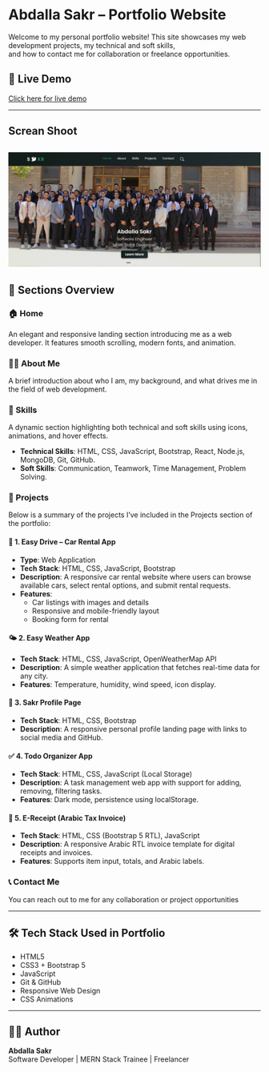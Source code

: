 # Abdalla Sakr – Portfolio Website

Welcome to my personal portfolio website! This site showcases my web development projects, my technical and soft skills,    
and how to contact me for collaboration or freelance opportunities.

## 🔗 Live Demo
[Click here for live demo](https://abdallaskar.github.io/Sakr_portfolio/)

---
## Screan Shoot 
![home](screenshot/Screenshot1.jpg)
---

## 📌 Sections Overview

### 🏠 Home
An elegant and responsive landing section introducing me as a web developer. It features smooth scrolling, modern fonts, and animation.

### 👨‍💻 About Me
A brief introduction about who I am, my background, and what drives me in the field of web development.

### 🧠 Skills
A dynamic section highlighting both technical and soft skills using icons, animations, and hover effects.

- **Technical Skills**: HTML, CSS, JavaScript, Bootstrap, React, Node.js, MongoDB, Git, GitHub.
- **Soft Skills**: Communication, Teamwork, Time Management, Problem Solving.

### 📂 Projects
Below is a summary of the projects I’ve included in the Projects section of the portfolio:

#### 🚗 1. **Easy Drive – Car Rental App**
- **Type**: Web Application
- **Tech Stack**: HTML, CSS, JavaScript, Bootstrap
- **Description**: A responsive car rental website where users can browse available cars, select rental options,
   and submit rental requests.
- **Features**:
  - Car listings with images and details
  - Responsive and mobile-friendly layout
  - Booking form for rental



#### 🌤️ 2. **Easy Weather App**
- **Tech Stack**: HTML, CSS, JavaScript, OpenWeatherMap API
- **Description**: A simple weather application that fetches real-time data for any city.
- **Features**: Temperature, humidity, wind speed, icon display.


#### 👤 3. **Sakr Profile Page**
- **Tech Stack**: HTML, CSS, Bootstrap
- **Description**: A responsive personal profile landing page with links to social media and GitHub.


#### ✅ 4. **Todo Organizer App**
- **Tech Stack**: HTML, CSS, JavaScript (Local Storage)
- **Description**: A task management web app with support for adding, removing, filtering tasks.
- **Features**: Dark mode, persistence using localStorage.


#### 🧾 5. **E-Receipt (Arabic Tax Invoice)**
- **Tech Stack**: HTML, CSS (Bootstrap 5 RTL), JavaScript
- **Description**: A responsive Arabic RTL invoice template for digital receipts and invoices.
- **Features**: Supports item input, totals, and Arabic labels.


### 📞 Contact Me
You can reach out to me for any collaboration or project opportunities 


---

## 🛠 Tech Stack Used in Portfolio
- HTML5
- CSS3 + Bootstrap 5
- JavaScript
- Git & GitHub
- Responsive Web Design
- CSS Animations

---


## 🙋‍♂️ Author

**Abdalla Sakr**  
Software Developer | MERN Stack Trainee | Freelancer  
